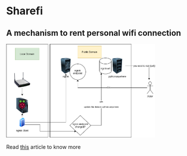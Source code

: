 # Sharefi

A mechanism to rent personal wifi connection
---
<img src="./images/image_3.png" width="400px">

Read <a href="https://probhakar-95.medium.com/sharefi-a-hobby-project-part-1-4-dbf8e960387c">this</a> article to know more